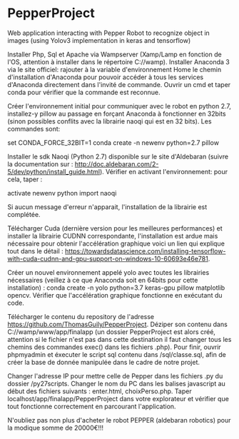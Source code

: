 # PepperProject
Web application interacting with Pepper Robot to recognize object in images (using Yolov3 implementation in keras and tensorflow)

Installer Php, Sql et Apache via Wampserver (Xamp/Lamp en fonction de l'OS, attention à installer dans le répertoire C://wamp).
Installer Anaconda 3 via le site officiel: rajouter à la variable d'environnement Home le chemin d'installation d'Anaconda pour pouvoir accéder à tous les services d'Anaconda directement dans l'invité de commande. Ouvrir un cmd et taper conda pour vérifier que la commande est reconnue.

Créer l'environnement initial pour communiquer avec le robot en python 2.7, installez-y pillow au passage en forçant Anaconda à fonctionner en 32bits (sinon possibles conflits avec la librairie naoqi qui est en 32 bits). Les commandes sont: 

set CONDA_FORCE_32BIT=1
conda create -n newenv python=2.7 pillow


Installer le sdk Naoqi (Python 2.7) disponible sur le site d'Aldebaran (suivre la documentation sur : http://doc.aldebaran.com/2-5/dev/python/install_guide.html).
Vérifier  en activant l'environnement: pour cela, taper :
 
activate newenv
python
import naoqi

Si aucun message d'erreur n'apparait, l'installation de la librairie est complétée.

Télécharger Cuda (dernière version pour les meilleures performances) et installer la librairie CUDNN correspondante, l'installation est ardue mais nécessaire pour obtenir l'accélération graphique voici un lien qui explique tout dans le détail : https://towardsdatascience.com/installing-tensorflow-with-cuda-cudnn-and-gpu-support-on-windows-10-60693e46e781.

Créer un nouvel environnement appelé yolo avec toutes les librairies nécessaires (veillez à ce que Anaconda soit en 64bits pour cette installation) : conda create -n yolo python=3.7 keras-gpu pillow matplotlib opencv. Vérifier que l'accélération graphique fonctionne en exécutant du code.

Télécharger le contenu du repository de l'adresse https://github.com/ThomasGuily/PepperProject. Déziper son contenu dans C://wamp/www/app/finalapp (un dossier PepperProject est alors créé, attention si le fichier n'est pas dans cette destination il faut changer tous les chemins des commandes exec() dans les fichiers .php). Pour finir, ouvrir phpmyadmin et éxecuter le script sql contenu dans /sql/classe.sql, afin de créer la base de donnée manipulée dans le cadre de notre projet.

Changer l'adresse IP pour mettre celle de Pepper dans les fichiers .py du dossier /py27scripts.
Changer le nom du PC dans les balises javascript au début des fichiers suivants : enter.html, choixPerso.php.
Taper localhost/app/finalapp/PepperProject dans votre explorateur et vérifier que tout fonctionne correctement en parcourant l'application.

N'oubliez pas non plus d'acheter le robot PEPPER (aldebaran robotics) pour la modique somme de 20000€!!!

